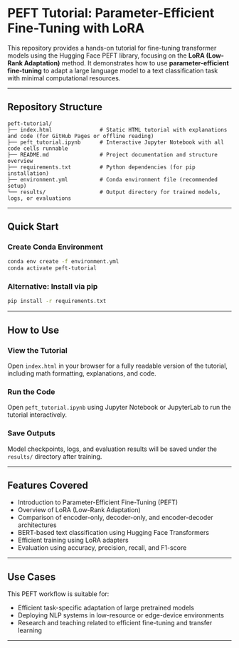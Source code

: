 # PEFT Tutorial: Parameter-Efficient Fine-Tuning with LoRA

This repository provides a hands-on tutorial for fine-tuning transformer models using the Hugging Face PEFT library, focusing on the **LoRA (Low-Rank Adaptation)** method. It demonstrates how to use **parameter-efficient fine-tuning** to adapt a large language model to a text classification task with minimal computational resources.

---

## Repository Structure

```
peft-tutorial/
├── index.html               # Static HTML tutorial with explanations and code (for GitHub Pages or offline reading)
├── peft_tutorial.ipynb      # Interactive Jupyter Notebook with all code cells runnable
├── README.md                # Project documentation and structure overview
├── requirements.txt         # Python dependencies (for pip installation)
├── environment.yml          # Conda environment file (recommended setup)
└── results/                 # Output directory for trained models, logs, or evaluations

```

---

## Quick Start

### Create Conda Environment

```bash
conda env create -f environment.yml
conda activate peft-tutorial
```

### Alternative: Install via pip

```bash
pip install -r requirements.txt
```

---

## How to Use

### View the Tutorial

Open `index.html` in your browser for a fully readable version of the tutorial, including math formatting, explanations, and code.

### Run the Code

Open `peft_tutorial.ipynb` using Jupyter Notebook or JupyterLab to run the tutorial interactively.


### Save Outputs

Model checkpoints, logs, and evaluation results will be saved under the `results/` directory after training.

---

## Features Covered

- Introduction to Parameter-Efficient Fine-Tuning (PEFT)
- Overview of LoRA (Low-Rank Adaptation)
- Comparison of encoder-only, decoder-only, and encoder-decoder architectures
- BERT-based text classification using Hugging Face Transformers
- Efficient training using LoRA adapters
- Evaluation using accuracy, precision, recall, and F1-score

---

## Use Cases

This PEFT workflow is suitable for:

- Efficient task-specific adaptation of large pretrained models
- Deploying NLP systems in low-resource or edge-device environments
- Research and teaching related to efficient fine-tuning and transfer learning

---
